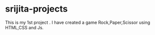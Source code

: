 # srijita-projects
This is my 1st project . I have created a game Rock,Paper,Scissor using HTML,CSS and Js.
